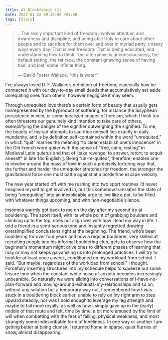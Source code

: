 ```yaml
---
title: At Blockfabrik (1)
date: 2022-01-22 09:30:00 +01:00
tags: [diary]
---
```



> ...The really important kind of freedom involves attention and awareness and discipline, and being able truly to care about other people and to sacrifice for them over and over in myriad petty, unsexy ways every day. That is real freedom. That is being educated, and understanding how to think. The alternative is unconsciousness, the default setting, the rat race, the constant gnawing sense of having had, and lost, some infinite thing.  
>   
> — David Foster Wallace, “this is water”

I’ve always loved D. F. Wallace’s definition of freedom, especially how he connected it with our day-to-day small deeds that accumulatively set aside unrequiting ones from others, however negligible it may seem.

Through unrequited love there’s a certain form of beauty that usually gets misrepresented by the byproduct of suffering, for instance the Sisyphean persistence in vein, or some idealized images of heroism, which I think too often threatens our genuinely kind intention to take care of others, exemplifying the danger of the signifier outweighing the signified. To me, the beauty of myriad attempts to sacrifice oneself lies exactly in daily mundanity, and is by definition self-contained within the word “unrequited,” in which “quit” marries the meaning “to clear, establish one's innocence" in the Old French word _quiter_ with the sense of “free, calm, resting” in Medieval Latin _quietus_ and that of “take revenge; to answer, retort; to acquit oneself” in late 14c English [1][1]. Being “un-re-quited”, therefore, enables one to revolve around the mass of love in such a precisely torturing way that, the further and harder the unrequiter stretches for freedom, the stronger the gravitational force one must battle against at a borderline escape velocity.

The new year started off with me rushing into two sport routines I’d never imagined myself to get involved in, but this somehow translates the state of being “unrequiting” into an inexplicable urge to live like a pot, to be filled with whatever things upcoming, and with non-negotiable silence.

Insomnia warmly got back to me on the day after my second try at bouldering. The sport itself, with its whole point of grabbing boulders and climbing up to the top, does not align well with how I lead my way in life. I told a friend in a semi-serious tone and instantly regretted drawing oversimplified conclusions right at the beginning. The friend, who’s been bouldering for over four years and now a regular boulderer, very skilled at recruiting people into his informal bouldering club, gets to observe how the beginner's momentum might drive ones to different phases of learning that may or may not keeps galvanizing us into prolonged practices. I will try to boulder at least once a week, conditioned on my workload from school. I said. "But maybe, regardless of the workload from school." I thought. Forcefully inserting structures into my schedule helps to squeeze out some leisure time when the constant white noise of anxiety becomes increasingly unbearable. So naturally we were sliding into conversations of I-have-no-plan-forward and moving-around-exhausts-my-relationships and so on; without any solution but a temporary way out, I remembered how I was stuck in a bouldering block earlier, unable to rely on my right arm to step upward steadily, nor was I bold enough to leverage my leg strength and maybe to fail more royally, as well as how I simply gave up in the (early) middle of that route and felt, time by time, a bit more amused by the limit of will when combatting with the fear of falling, physical weakness, and most strangely some indescribable form of loneliness. In one way or another I am getting better at being clumsy. I returned home in sparse, quiet flurries of snow, almost disappearing.


[1]:	https://www.etymonline.com/word/requite#:~:text=c.,Related%3A%20Requited%3B%20requiting.

